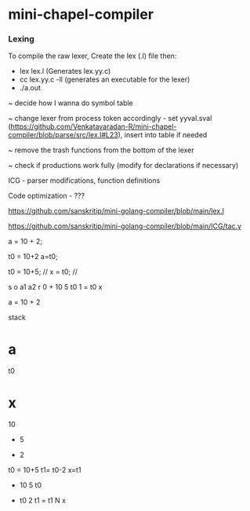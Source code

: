 # mini-chapel-compiler

### Lexing

To compile the raw lexer, Create the lex (.l) file then:

- lex lex.l (Generates lex.yy.c)
- cc lex.yy.c -ll (generates an executable for the lexer)
- ./a.out

~ decide how I wanna do symbol table

~ change lexer from process token accordingly - set yyval.sval (https://github.com/Venkatavaradan-R/mini-chapel-compiler/blob/parse/src/lex.l#L23), insert into table if needed

~ remove the trash functions from the bottom of the lexer

~ check if productions work fully (modify for declarations if necessary)

ICG - parser modifications, function definitions

Code optimization - ???

https://github.com/sanskritip/mini-golang-compiler/blob/main/lex.l

https://github.com/sanskritip/mini-golang-compiler/blob/main/ICG/tac.y

a = 10 + 2;

t0 = 10+2
a=t0;

t0 = 10+5; //
x = t0; //

s o a1 a2 r
0 + 10 5 t0
1 = t0 x

a = 10 + 2

stack

# a

t0

# x

10

- 5

* 2

t0 = 10+5
t1= t0-2
x=t1

- 10 5 t0

* t0 2 t1
  = t1 N x
